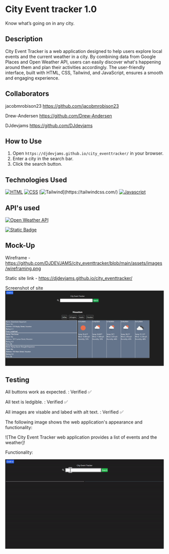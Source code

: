 # City Event tracker 1.0
Know what’s going on in any city. 

## Description
City Event Tracker is a web application designed to help users explore local events and the current weather in a city. By combining data from Google Places and Open Weather API, users can easily discover what's happening around them and plan their activities accordingly. The user-friendly interface, built with HTML, CSS, Tailwind, and JavaScript, ensures a smooth and engaging experience.

## Collaborators
jacobmrobison23 https://github.com/jacobmrobison23

Drew-Andersen https://github.com/Drew-Andersen

DJdevjams https://github.com/DJdevjams

## How to Use
1. Open `https://djdevjams.github.io/city_eventtracker/` in your browser.
2. Enter a city in the search bar.
3. Click the search button.


## Technologies Used
[![HTML](https://img.shields.io/badge/Language-HTML-ff8000?style=plastic&logo=HTML5&logoWidth=10)](https://html.com/)
[![CSS](https://img.shields.io/badge/Language-CSS-ffff00?style=plastic&logo=HTML5&logoWidth=10)](https://developer.mozilla.org/en-US/docs/Web/CSS)
[![Tailwind](https://img.shields.io/badge/CSS%20-%20Tailwind%20-%20red")](https://tailwindcss.com/) [![Javascript](https://img.shields.io/badge/Language-JavaScript-ff0000?style=plastic&logo=JavaScript&logoWidth=10)](https://javascript.info/)

## API's used
[![Open Weather API](https://img.shields.io/badge/API%20-%20Open%20Weather%20-%20blue)](https://openweathermap.org/api/statistics-api)

[![Static Badge](https://img.shields.io/badge/API%20-%20Google%20Places%20-%20green)](https://developers.google.com/maps/documentation/javascript/places)

## Mock-Up

Wireframe - https://github.com/DJDEVJAMS/city_eventtracker/blob/main/assets/images/wireframing.png

Static site link - https://djdevjams.github.io/city_eventtracker/

Screenshot of site
<img src="./assets/images/djdevjams.github.io_city_eventtracker.png" alt="City Event Tracker">

## Testing

All buttons work as expected. : Verified ✅
>
All text is ledgible. : Verified ✅
>
All images are visable and labed with alt text. : Verified ✅

The following image shows the web application's appearance and functionality:

![The City Event Tracker web application provides a list of events and the weather]!

Functionality:

<img src="./assets/images/city_eventtracker.gif" alt="function test for site">